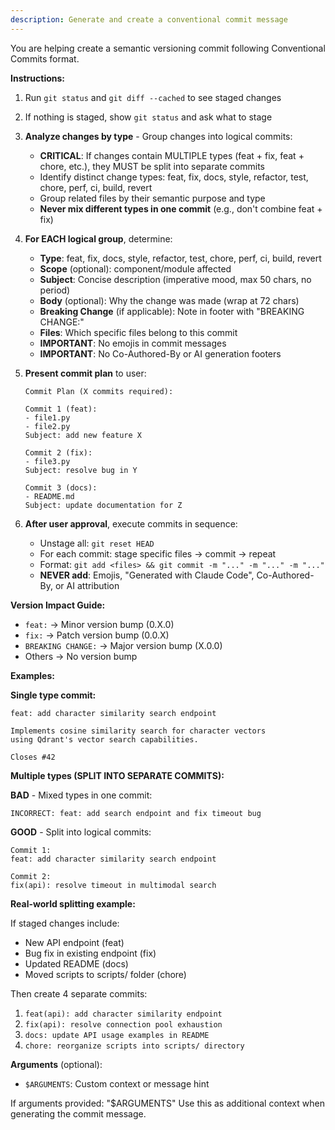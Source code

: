 ```yaml
---
description: Generate and create a conventional commit message
---
```


You are helping create a semantic versioning commit following Conventional Commits format.

**Instructions:**

1. Run `git status` and `git diff --cached` to see staged changes
2. If nothing is staged, show `git status` and ask what to stage
3. **Analyze changes by type** - Group changes into logical commits:
   - **CRITICAL**: If changes contain MULTIPLE types (feat + fix, feat + chore, etc.), they MUST be split into separate commits
   - Identify distinct change types: feat, fix, docs, style, refactor, test, chore, perf, ci, build, revert
   - Group related files by their semantic purpose and type
   - **Never mix different types in one commit** (e.g., don't combine feat + fix)

4. **For EACH logical group**, determine:
   - **Type**: feat, fix, docs, style, refactor, test, chore, perf, ci, build, revert
   - **Scope** (optional): component/module affected
   - **Subject**: Concise description (imperative mood, max 50 chars, no period)
   - **Body** (optional): Why the change was made (wrap at 72 chars)
   - **Breaking Change** (if applicable): Note in footer with "BREAKING CHANGE:"
   - **Files**: Which specific files belong to this commit
   - **IMPORTANT**: No emojis in commit messages
   - **IMPORTANT**: No Co-Authored-By or AI generation footers

5. **Present commit plan** to user:
   ```
   Commit Plan (X commits required):

   Commit 1 (feat):
   - file1.py
   - file2.py
   Subject: add new feature X

   Commit 2 (fix):
   - file3.py
   Subject: resolve bug in Y

   Commit 3 (docs):
   - README.md
   Subject: update documentation for Z
   ```

6. **After user approval**, execute commits in sequence:
   - Unstage all: `git reset HEAD`
   - For each commit: stage specific files → commit → repeat
   - Format: `git add <files> && git commit -m "..." -m "..." -m "..."`
   - **NEVER add**: Emojis, "Generated with Claude Code", Co-Authored-By, or AI attribution

**Version Impact Guide:**
- `feat:` → Minor version bump (0.X.0)
- `fix:` → Patch version bump (0.0.X)
- `BREAKING CHANGE:` → Major version bump (X.0.0)
- Others → No version bump

**Examples:**

**Single type commit:**
```
feat: add character similarity search endpoint

Implements cosine similarity search for character vectors
using Qdrant's vector search capabilities.

Closes #42
```

**Multiple types (SPLIT INTO SEPARATE COMMITS):**

**BAD** - Mixed types in one commit:
```
INCORRECT: feat: add search endpoint and fix timeout bug
```

**GOOD** - Split into logical commits:
```
Commit 1:
feat: add character similarity search endpoint

Commit 2:
fix(api): resolve timeout in multimodal search
```

**Real-world splitting example:**

If staged changes include:
- New API endpoint (feat)
- Bug fix in existing endpoint (fix)
- Updated README (docs)
- Moved scripts to scripts/ folder (chore)

Then create 4 separate commits:
1. `feat(api): add character similarity endpoint`
2. `fix(api): resolve connection pool exhaustion`
3. `docs: update API usage examples in README`
4. `chore: reorganize scripts into scripts/ directory`

**Arguments** (optional):
- `$ARGUMENTS`: Custom context or message hint

If arguments provided: "$ARGUMENTS"
Use this as additional context when generating the commit message.
